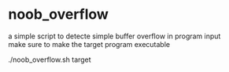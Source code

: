 # noob_overflow

a simple script to detecte simple buffer overflow in program input  
make sure to make the target program executable  
  
  ./noob_overflow.sh target
